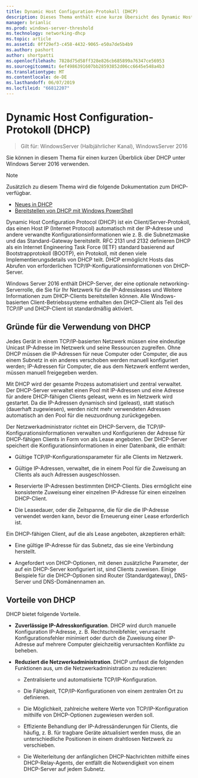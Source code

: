 ```yaml
---
title: Dynamic Host Configuration-Protokoll (DHCP)
description: Dieses Thema enthält eine kurze Übersicht des Dynamic Host Configuration Protocol (DHCP), in Windows Server 2016.
manager: brianlic
ms.prod: windows-server-threshold
ms.technology: networking-dhcp
ms.topic: article
ms.assetid: 0ff29ef3-c458-4432-9065-e50a7de5b4b9
ms.author: pashort
author: shortpatti
ms.openlocfilehash: 7828d75d58ff328e826cb685899a76347ce56953
ms.sourcegitcommit: 6ef4986391607bb28593852d06cc6645e548a4b3
ms.translationtype: MT
ms.contentlocale: de-DE
ms.lasthandoff: 06/07/2019
ms.locfileid: "66812207"
---
```

# <a name="dynamic-host-configuration-protocol-dhcp"></a>Dynamic Host Configuration-Protokoll (DHCP)

>Gilt für: WindowsServer (Halbjährlicher Kanal), WindowsServer 2016

Sie können in diesem Thema für einen kurzen Überblick über DHCP unter Windows Server 2016 verwenden.

> [!NOTE]
> Zusätzlich zu diesem Thema wird die folgende Dokumentation zum DHCP-verfügbar.
>
> - [Neues in DHCP](What-s-New-in-DHCP.md)
> - [Bereitstellen von DHCP mit Windows PowerShell](dhcp-deploy-wps.md)

Dynamic Host Configuration Protocol (DHCP) ist ein Client/Server-Protokoll, das einen Host IP (Internet Protocol) automatisch mit der IP-Adresse und andere verwandte Konfigurationsinformationen wie z. B. die Subnetzmaske und das Standard-Gateway bereitstellt. RFC 2131 und 2132 definieren DHCP als ein Internet Engineering Task Force (IETF) standard basierend auf Bootstrapprotokoll (BOOTP), ein Protokoll, mit denen viele Implementierungsdetails von DHCP teilt. DHCP ermöglicht Hosts das Abrufen von erforderlichen TCP/IP-Konfigurationsinformationen von DHCP-Server.

Windows Server 2016 enthält DHCP-Server, der eine optionale networking-Serverrolle, die Sie für Ihr Netzwerk für die IP-Adressleases und Weitere Informationen zum DHCP-Clients bereitstellen können. Alle Windows-basierten Client-Betriebssysteme enthalten den DHCP-Client als Teil des TCP/IP und DHCP-Client ist standardmäßig aktiviert.

## <a name="why-use-dhcp"></a>Gründe für die Verwendung von DHCP

Jedes Gerät in einem TCP/IP-basierten Netzwerk müssen eine eindeutige Unicast IP-Adresse im Netzwerk und seine Ressourcen zugreifen. Ohne DHCP müssen die IP-Adressen für neue Computer oder Computer, die aus einem Subnetz in ein anderes verschoben werden manuell konfiguriert werden; IP-Adressen für Computer, die aus dem Netzwerk entfernt werden, müssen manuell freigegeben werden.

Mit DHCP wird der gesamte Prozess automatisiert und zentral verwaltet. Der DHCP-Server verwaltet einen Pool mit IP-Adressen und eine Adresse für andere DHCP-fähigen Clients geleast, wenn es im Netzwerk wird gestartet. Da die IP-Adressen dynamisch sind (geleast), statt statisch (dauerhaft zugewiesen), werden nicht mehr verwendeten Adressen automatisch an den Pool für die neuzuordnung zurückgegeben.

Der Netzwerkadministrator richtet ein DHCP-Servern, die TCP/IP-Konfigurationsinformationen verwalten und Konfigurieren der Adresse für DHCP-fähigen Clients in Form von als Lease angeboten. Der DHCP-Server speichert die Konfigurationsinformationen in einer Datenbank, die enthält:

- Gültige TCP/IP-Konfigurationsparameter für alle Clients im Netzwerk.

- Gültige IP-Adressen, verwaltet, die in einem Pool für die Zuweisung an Clients als auch Adressen ausgeschlossen.

- Reservierte IP-Adressen bestimmten DHCP-Clients. Dies ermöglicht eine konsistente Zuweisung einer einzelnen IP-Adresse für einen einzelnen DHCP-Client.

- Die Leasedauer, oder die Zeitspanne, die für die die IP-Adresse verwendet werden kann, bevor die Erneuerung einer Lease erforderlich ist.

Ein DHCP-fähigen Client, auf die als Lease angeboten, akzeptieren erhält:

- Eine gültige IP-Adresse für das Subnetz, das sie eine Verbindung herstellt.  
  
- Angefordert von DHCP-Optionen, mit denen zusätzliche Parameter, der auf ein DHCP-Server konfiguriert ist, sind Clients zuweisen. Einige Beispiele für die DHCP-Optionen sind Router (Standardgateway), DNS-Server und DNS-Domänennamen an.

## <a name="benefits-of-dhcp"></a>Vorteile von DHCP

DHCP bietet folgende Vorteile.

- **Zuverlässige IP-Adresskonfiguration**. DHCP wird durch manuelle Konfiguration IP-Adresse, z. B. Rechtschreibfehler, verursacht Konfigurationsfehler minimiert oder durch die Zuweisung einer IP-Adresse auf mehrere Computer gleichzeitig verursachten Konflikte zu beheben.

- **Reduziert die Netzwerkadministration**. DHCP umfasst die folgenden Funktionen aus, um die Netzwerkadministration zu reduzieren:

    - Zentralisierte und automatisierte TCP/IP-Konfiguration.

    - Die Fähigkeit, TCP/IP-Konfigurationen von einem zentralen Ort zu definieren.

    - Die Möglichkeit, zahlreiche weitere Werte von TCP/IP-Konfiguration mithilfe von DHCP-Optionen zugewiesen werden soll.

    - Effiziente Behandlung der IP-Adressänderungen für Clients, die häufig, z. B. für tragbare Geräte aktualisiert werden muss, die an unterschiedliche Positionen in einem drahtlosen Netzwerk zu verschieben.

    - Die Weiterleitung der anfänglichen DHCP-Nachrichten mithilfe eines DHCP-Relay-Agents, der entfällt die Notwendigkeit von einem DHCP-Server auf jedem Subnetz.

